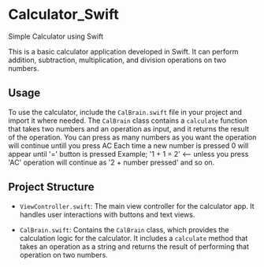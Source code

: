 # Calculator_Swift
Simple Calculator using Swift

This is a basic calculator application developed in Swift. 
It can perform addition, subtraction, multiplication, and division operations on two numbers.

## Usage

To use the calculator, include the `CalBrain.swift` file in your project and import it where needed. The `CalBrain` class contains a `calculate` function that takes two numbers and an operation as input, and it returns the result of the operation.
You can press as many numbers as you want the operation will continue untill you press AC 
Each time a new number is pressed 0 will appear until '=' button is pressed
Example; 
    '1 + 1 = 2' <-- unless you press 'AC' operation will continue as '2 + number pressed' and so on. 
    
## Project Structure

- `ViewController.swift`: The main view controller for the calculator app. It handles user interactions with buttons and text views.

- `CalBrain.swift`: Contains the `CalBrain` class, which provides the calculation logic for the calculator. It includes a `calculate` method that takes an operation as a string and returns the result of performing that operation on two numbers.





